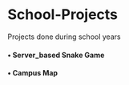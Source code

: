 # School-Projects
Projects done during school years


#### • Server_based Snake Game
#### • Campus Map

